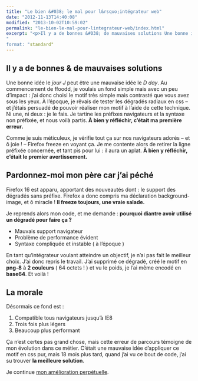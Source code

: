 ```yaml
---
title: "Le bien &#038; le mal pour l&rsquo;intégrateur web"
date: "2012-11-13T14:40:08"
modified: "2013-10-02T10:59:02"
permalink: "le-bien-le-mal-pour-lintegrateur-web/index.html"
excerpt: "<p>Il y a de bonnes &#038; de mauvaises solutions Une bonne idée le jour J peut être une mauvaise idée le D day. Au commencement de ffoodd, je voulais un fond simple mais avec un peu d&rsquo;impact : j&rsquo;ai donc choisi le motif très simple mais contrasté que vous avez sous les yeux. À l&rsquo;époque, [&hellip;] <a href="https://www.ffoodd.fr/le-bien-le-mal-pour-lintegrateur-web/" aria-hidden="true">Lire la suite de «&nbsp;Le bien &#038; le mal pour l&rsquo;intégrateur web&nbsp;» <span class="meta-nav">&rarr;</span></a></p>
"
format: "standard"
---
```

<h2>Il y a de bonnes &#038; de mauvaises solutions</h2>
<p>Une bonne idée le <em>jour J</em> peut être une mauvaise idée le <em>D day</em>. Au commencement de ffoodd, je voulais un fond simple mais avec un peu d&rsquo;impact : j&rsquo;ai donc choisi le motif très simple mais contrasté que vous avez sous les yeux. À l&rsquo;époque, je rêvais de tester les dégradés radiaux en css &#8211; et j&rsquo;étais persuadé de pouvoir réaliser mon motif à l&rsquo;aide de cette technique. Ni une, ni deux : je le fais. Je tartine les préfixes navigateurs et la syntaxe non préfixée, et nous voilà partis.<strong> À bien y réfléchir, c&rsquo;était ma première erreur.</strong></p>
<p>Comme je suis méticuleux, je vérifie tout ça sur nos navigateurs adorés &#8211; et ô joie ! &#8211; Firefox freeze en voyant ça. Je me contente alors de retirer la ligne préfixée concernée, et tant pis pour lui : il aura un aplat. <strong>À bien y réfléchir, c&rsquo;était le premier avertissement.</strong></p>
<h2>Pardonnez-moi mon père car j&rsquo;ai péché</h2>
<p>Firefox 16 est apparu, apportant des nouveautés dont : le support des dégradés sans préfixe. Firefox a donc compris ma déclaration background-image, et ô miracle ! <strong>Il freeze toujours, une vraie salade.</strong></p>
<p>Je reprends alors mon code, et me demande : <strong>pourquoi diantre avoir utilisé un dégradé pour faire ça ?</strong> </p>
<ul>
<li>Mauvais support navigateur</li>
<li>Problème de performance évident</li>
<li>Syntaxe compliquée et instable ( à l&rsquo;époque )</li>
</ul>
<p>En tant qu&rsquo;intégrateur voulant atteindre un objectif, je n&rsquo;ai pas fait le meilleur choix. J&rsquo;ai donc repris le travail. J&rsquo;ai supprimé ce dégradé, créé le motif en <strong>png-8</strong> à <strong>2 couleurs</strong> ( 64 octets ! ) et vu le poids, je l&rsquo;ai même encodé en <strong>base64</strong>. Et voilà !</p>
<h2>La morale</h2>
<p>Désormais ce fond est :</p>
<ol>
<li>Compatible tous navigateurs jusqu&rsquo;à IE8</li>
<li>Trois fois plus légers</li>
<li>Beaucoup plus performant</li>
</ol>
<p>Ça n&rsquo;est certes pas grand chose, mais cette erreur de parcours témoigne de mon évolution dans ce métier. C&rsquo;était une mauvaise idée d&rsquo;appliquer ce motif en css pur, mais 18 mois plus tard, quand j&rsquo;ai vu ce bout de code, j&rsquo;ai su trouver <strong>la meilleure solution</strong>.</p>
<p>Je continue <a href="https://www.ffoodd.fr/css-experienceinherit/" title="css {    expérience:inherit; }">mon amélioration perpétuelle</a>.</p>
